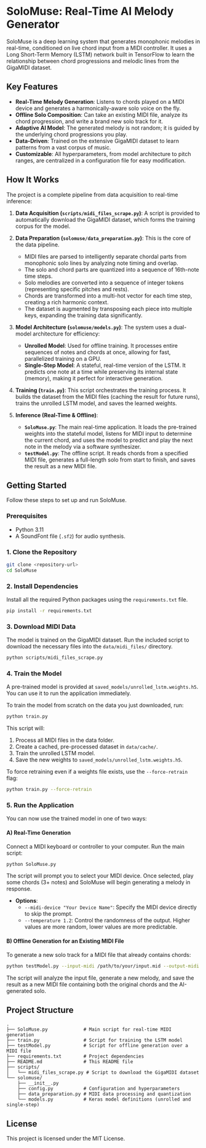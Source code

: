 # SoloMuse: Real-Time AI Melody Generator

SoloMuse is a deep learning system that generates monophonic melodies in real-time, conditioned on live chord input from a MIDI controller. It uses a Long Short-Term Memory (LSTM) network built in TensorFlow to learn the relationship between chord progressions and melodic lines from the GigaMIDI dataset.

## Key Features

  * **Real-Time Melody Generation**: Listens to chords played on a MIDI device and generates a harmonically-aware solo voice on the fly.
  * **Offline Solo Composition**: Can take an existing MIDI file, analyze its chord progression, and write a brand new solo track for it.
  * **Adaptive AI Model**: The generated melody is not random; it is guided by the underlying chord progressions you play.
  * **Data-Driven**: Trained on the extensive GigaMIDI dataset to learn patterns from a vast corpus of music.
  * **Customizable**: All hyperparameters, from model architecture to pitch ranges, are centralized in a configuration file for easy modification.

## How It Works

The project is a complete pipeline from data acquisition to real-time inference:

1.  **Data Acquisition (`scripts/midi_files_scrape.py`)**: A script is provided to automatically download the GigaMIDI dataset, which forms the training corpus for the model.

2.  **Data Preparation (`solomuse/data_preparation.py`)**: This is the core of the data pipeline.

      * MIDI files are parsed to intelligently separate chordal parts from monophonic solo lines by analyzing note timing and overlap.
      * The solo and chord parts are quantized into a sequence of 16th-note time steps.
      * Solo melodies are converted into a sequence of integer tokens (representing specific pitches and rests).
      * Chords are transformed into a multi-hot vector for each time step, creating a rich harmonic context.
      * The dataset is augmented by transposing each piece into multiple keys, expanding the training data significantly.

3.  **Model Architecture (`solomuse/models.py`)**: The system uses a dual-model architecture for efficiency:

      * **Unrolled Model**: Used for offline training. It processes entire sequences of notes and chords at once, allowing for fast, parallelized training on a GPU.
      * **Single-Step Model**: A stateful, real-time version of the LSTM. It predicts one note at a time while preserving its internal state (memory), making it perfect for interactive generation.

4.  **Training (`train.py`)**: This script orchestrates the training process. It builds the dataset from the MIDI files (caching the result for future runs), trains the unrolled LSTM model, and saves the learned weights.

5.  **Inference (Real-Time & Offline)**:

      * **`SoloMuse.py`**: The main real-time application. It loads the pre-trained weights into the stateful model, listens for MIDI input to determine the current chord, and uses the model to predict and play the next note in the melody via a software synthesizer.
      * **`testModel.py`**: The offline script. It reads chords from a specified MIDI file, generates a full-length solo from start to finish, and saves the result as a new MIDI file.

## Getting Started

Follow these steps to set up and run SoloMuse.

### Prerequisites

  * Python 3.11
  * A SoundFont file (`.sf2`) for audio synthesis.

### 1\. Clone the Repository

```bash
git clone <repository-url>
cd SoloMuse
```

### 2\. Install Dependencies

Install all the required Python packages using the `requirements.txt` file.

```bash
pip install -r requirements.txt
```

### 3\. Download MIDI Data

The model is trained on the GigaMIDI dataset. Run the included script to download the necessary files into the `data/midi_files/` directory.

```bash
python scripts/midi_files_scrape.py
```

### 4\. Train the Model

A pre-trained model is provided at `saved_models/unrolled_lstm.weights.h5`. You can use it to run the application immediately.

To train the model from scratch on the data you just downloaded, run:

```bash
python train.py
```

This script will:

1.  Process all MIDI files in the data folder.
2.  Create a cached, pre-processed dataset in `data/cache/`.
3.  Train the unrolled LSTM model.
4.  Save the new weights to `saved_models/unrolled_lstm.weights.h5`.

To force retraining even if a weights file exists, use the `--force-retrain` flag:

```bash
python train.py --force-retrain
```

### 5\. Run the Application

You can now use the trained model in one of two ways:

#### A) Real-Time Generation

Connect a MIDI keyboard or controller to your computer. Run the main script:

```bash
python SoloMuse.py
```

The script will prompt you to select your MIDI device. Once selected, play some chords (3+ notes) and SoloMuse will begin generating a melody in response.

  * **Options**:
      * `--midi-device "Your Device Name"`: Specify the MIDI device directly to skip the prompt.
      * `--temperature 1.2`: Control the randomness of the output. Higher values are more random, lower values are more predictable.

#### B) Offline Generation for an Existing MIDI File

To generate a new solo track for a MIDI file that already contains chords:

```bash
python testModel.py --input-midi /path/to/your/input.mid --output-midi /path/to/your/output.mid
```

The script will analyze the input file, generate a new melody, and save the result as a new MIDI file containing both the original chords and the AI-generated solo.

## Project Structure

```
.
├── SoloMuse.py             # Main script for real-time MIDI generation
├── train.py                # Script for training the LSTM model
├── testModel.py            # Script for offline generation over a MIDI file
├── requirements.txt        # Project dependencies
├── README.md               # This README file
├── scripts/
│   └── midi_files_scrape.py # Script to download the GigaMIDI dataset
└── solomuse/
    ├── __init__.py
    ├── config.py           # Configuration and hyperparameters
    ├── data_preparation.py # MIDI data processing and quantization
    └── models.py           # Keras model definitions (unrolled and single-step)
```

## License

This project is licensed under the MIT License.
